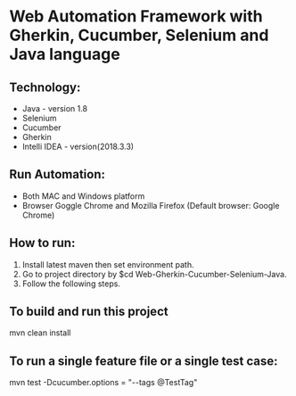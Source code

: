 # Web Automation Framework with Gherkin, Cucumber, Selenium and Java language

Technology:
-----------
- Java - version 1.8
- Selenium
- Cucumber
- Gherkin
- Intelli IDEA - version(2018.3.3)

Run Automation:
--------------
- Both MAC and Windows platform 
- Browser Goggle Chrome and Mozilla Firefox (Default browser: Google Chrome)

How to run:
-----------
1. Install latest maven then set environment path.
2. Go to project directory by $cd Web-Gherkin-Cucumber-Selenium-Java.
3. Follow the following steps.

To build and run this project
-----------------------------
mvn clean install

To run a single feature file or a single test case:
--------------------------------------------------
mvn test -Dcucumber.options = "--tags @TestTag"